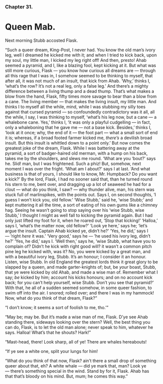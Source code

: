 ### Chapter 31. 
Queen Mab.
==========


Next morning Stubb accosted Flask.

“Such a queer dream, King-Post, I never had. You know the old man’s ivory leg,
well I dreamed he kicked me with it; and when I tried to kick back, upon my
soul, my little man, I kicked my leg right off! And then, presto! Ahab seemed a
pyramid, and I, like a blazing fool, kept kicking at it. But what was still
more curious, Flask — you know how curious all dreams are — through all this
rage that I was in, I somehow seemed to be thinking to myself, that after all,
it was not much of an insult, that kick from Ahab. ‘Why,’ thinks I, ‘what’s the
row? It’s not a real leg, only a false leg.’ And there’s a mighty difference
between a living thump and a dead thump. That’s what makes a blow from the
hand, Flask, fifty times more savage to bear than a blow from a cane. The
living member — that makes the living insult, my little man. And thinks I to
myself all the while, mind, while I was stubbing my silly toes against that
cursed pyramid — so confoundedly contradictory was it all, all the while, I
say, I was thinking to myself, ‘what’s his leg now, but a cane — a whalebone
cane. Yes,’ thinks I, ‘it was only a playful cudgelling — in fact, only a
whaleboning that he gave me — not a base kick. Besides,’ thinks I, ‘look at it
once; why, the end of it — the foot part — what a small sort of end it is;
whereas, if a broad footed farmer kicked me, *there’s* a devilish broad insult.
But this insult is whittled down to a point only.’ But now comes the greatest
joke of the dream, Flask. While I was battering away at the pyramid, a sort of
badger-haired old merman, with a hump on his back, takes me by the shoulders,
and slews me round. ‘What are you ‘bout?’ says he. Slid! man, but I was
frightened. Such a phiz! But, somehow, next moment I was over the fright. ‘What
am I about?’ says I at last. ‘And what business is that of yours, I should like
to know, Mr. Humpback? Do *you* want a kick?’ By the lord, Flask, I had no
sooner said that, than he turned round his stern to me, bent over, and dragging
up a lot of seaweed he had for a clout — what do you think, I saw? — why
thunder alive, man, his stern was stuck full of marlinspikes, with the points
out. Says I, on second thoughts, ‘I guess I won’t kick you, old fellow.’ ‘Wise
Stubb,’ said he, ’wise Stubb;’ and kept muttering it all the time, a sort of
eating of his own gums like a chimney hag. Seeing he wasn’t going to stop
saying over his ‘wise Stubb, wise Stubb,’ I thought I might as well fall to
kicking the pyramid again. But I had only just lifted my foot for it, when he
roared out, ‘Stop that kicking!’ ‘Halloa,’ says I, ‘what’s the matter now, old
fellow?’ ‘Look ye here,’ says he; ‘let’s argue the insult. Captain Ahab kicked
ye, didn’t he?’ ‘Yes, he did,’ says I — ’right *here* it was.’ ‘Very good,’
says he — ’he used his ivory leg, didn’t he?’ ‘Yes, he did,’ says I. ‘Well
then,’ says he, ‘wise Stubb, what have you to complain of? Didn’t he kick with
right good will? it wasn’t a common pitch pine leg he kicked with, was it? No,
you were kicked by a great man, and with a beautiful ivory leg, Stubb. It’s an
honour; I consider it an honour. Listen, wise Stubb. In old England the
greatest lords think it great glory to be slapped by a queen, and made
garter-knights of; but, be *your* boast, Stubb, that ye were kicked by old
Ahab, and made a wise man of. Remember what I say; *be* kicked by him; account
his kicks honours; and on no account kick back; for you can’t help yourself,
wise Stubb. Don’t you see that pyramid?’ With that, he all of a sudden seemed
somehow, in some queer fashion, to swim off into the air. I snored; rolled
over; and there I was in my hammock! Now, what do you think of that dream,
Flask?”

“I don’t know; it seems a sort of foolish to me, tho.’”

“May be; may be. But it’s made a wise man of me, Flask. D’ye see Ahab standing
there, sideways looking over the stern? Well, the best thing you can do, Flask,
is to let the old man alone; never speak to him, whatever he says. Halloa!
What’s that he shouts? Hark!”

“Mast-head, there! Look sharp, all of ye! There are whales hereabouts!

“If ye see a white one, split your lungs for him!

“What do you think of that now, Flask? ain’t there a small drop of something
queer about that, eh? A white whale — did ye mark that, man?  Look ye — there’s
something special in the wind. Stand by for it, Flask.  Ahab has that that’s
bloody on his mind. But, mum; he comes this way.”




